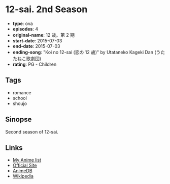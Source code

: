 # 12-sai. 2nd Season

-   **type**: ova
-   **episodes**: 4
-   **original-name**: 12 歳。第 2 期
-   **start-date**: 2015-07-03
-   **end-date**: 2015-07-03
-   **ending-song**: "Koi no 12-sai (恋の 12 歳)" by Utataneko Kageki Dan (うたたねこ歌劇団)
-   **rating**: PG - Children

## Tags

-   romance
-   school
-   shoujo

## Sinopse

Second season of 12-sai.

## Links

-   [My Anime list](https://myanimelist.net/anime/31319/12-sai_2nd_Season)
-   [Official Site](http://www.ciao.shogakukan.co.jp)
-   [AnimeDB](http://anidb.info/perl-bin/animedb.pl?show=anime&aid=10584)
-   [Wikipedia](http://en.wikipedia.org/wiki/Age_12)
